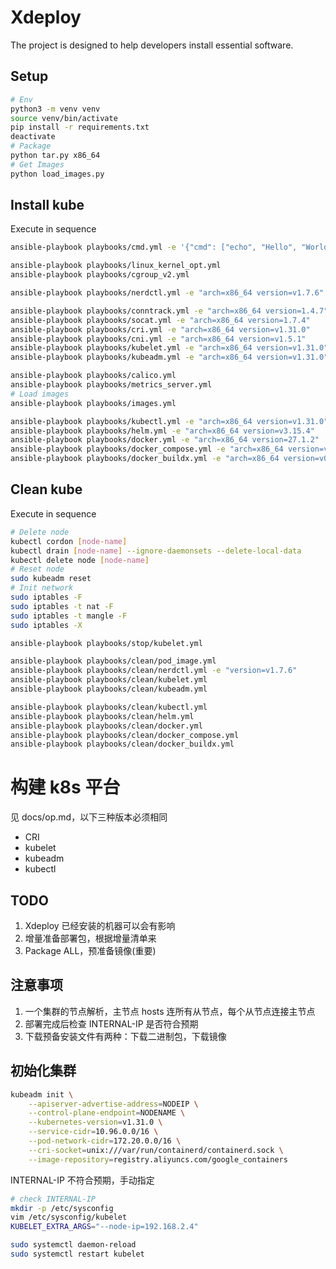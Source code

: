# Xdeploy

The project is designed to help developers install essential software.

## Setup

```bash
# Env
python3 -m venv venv
source venv/bin/activate
pip install -r requirements.txt
deactivate
# Package
python tar.py x86_64
# Get Images
python load_images.py
```

## Install kube

Execute in sequence

```bash
ansible-playbook playbooks/cmd.yml -e '{"cmd": ["echo", "Hello", "World"]}' -v

ansible-playbook playbooks/linux_kernel_opt.yml
ansible-playbook playbooks/cgroup_v2.yml

ansible-playbook playbooks/nerdctl.yml -e "arch=x86_64 version=v1.7.6"

ansible-playbook playbooks/conntrack.yml -e "arch=x86_64 version=1.4.7"
ansible-playbook playbooks/socat.yml -e "arch=x86_64 version=1.7.4"
ansible-playbook playbooks/cri.yml -e "arch=x86_64 version=v1.31.0"
ansible-playbook playbooks/cni.yml -e "arch=x86_64 version=v1.5.1"
ansible-playbook playbooks/kubelet.yml -e "arch=x86_64 version=v1.31.0"
ansible-playbook playbooks/kubeadm.yml -e "arch=x86_64 version=v1.31.0"

ansible-playbook playbooks/calico.yml
ansible-playbook playbooks/metrics_server.yml
# Load images
ansible-playbook playbooks/images.yml

ansible-playbook playbooks/kubectl.yml -e "arch=x86_64 version=v1.31.0"
ansible-playbook playbooks/helm.yml -e "arch=x86_64 version=v3.15.4"
ansible-playbook playbooks/docker.yml -e "arch=x86_64 version=27.1.2"
ansible-playbook playbooks/docker_compose.yml -e "arch=x86_64 version=v2.29.2"
ansible-playbook playbooks/docker_buildx.yml -e "arch=x86_64 version=v0.16.2"
```

## Clean kube

Execute in sequence

```bash
# Delete node
kubectl cordon [node-name]
kubectl drain [node-name] --ignore-daemonsets --delete-local-data
kubectl delete node [node-name]
# Reset node
sudo kubeadm reset
# Init network
sudo iptables -F
sudo iptables -t nat -F
sudo iptables -t mangle -F
sudo iptables -X

ansible-playbook playbooks/stop/kubelet.yml

ansible-playbook playbooks/clean/pod_image.yml
ansible-playbook playbooks/clean/nerdctl.yml -e "version=v1.7.6"
ansible-playbook playbooks/clean/kubelet.yml
ansible-playbook playbooks/clean/kubeadm.yml

ansible-playbook playbooks/clean/kubectl.yml
ansible-playbook playbooks/clean/helm.yml
ansible-playbook playbooks/clean/docker.yml
ansible-playbook playbooks/clean/docker_compose.yml
ansible-playbook playbooks/clean/docker_buildx.yml

```

# 构建 k8s 平台

见 docs/op.md，以下三种版本必须相同

- CRI
- kubelet
- kubeadm
- kubectl

## TODO

1. Xdeploy 已经安装的机器可以会有影响
2. 增量准备部署包，根据增量清单来
3. Package ALL，预准备镜像(重要)

## 注意事项

1. 一个集群的节点解析，主节点 hosts 连所有从节点，每个从节点连接主节点
2. 部署完成后检查 INTERNAL-IP 是否符合预期
3. 下载预备安装文件有两种：下载二进制包，下载镜像

## 初始化集群

```bash
kubeadm init \
    --apiserver-advertise-address=NODEIP \
    --control-plane-endpoint=NODENAME \
    --kubernetes-version=v1.31.0 \
    --service-cidr=10.96.0.0/16 \
    --pod-network-cidr=172.20.0.0/16 \
    --cri-socket=unix:///var/run/containerd/containerd.sock \
    --image-repository=registry.aliyuncs.com/google_containers

```

INTERNAL-IP 不符合预期，手动指定

```bash
# check INTERNAL-IP
mkdir -p /etc/sysconfig
vim /etc/sysconfig/kubelet
KUBELET_EXTRA_ARGS="--node-ip=192.168.2.4"

sudo systemctl daemon-reload
sudo systemctl restart kubelet

```
